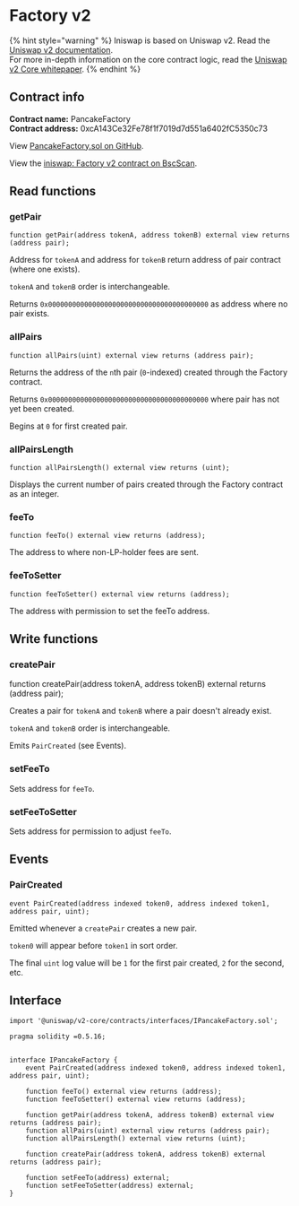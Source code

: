 # Factory v2

{% hint style="warning" %}
Iniswap is based on Uniswap v2. Read the [Uniswap v2 documentation](https://uniswap.org/docs/v2/).  
For more in-depth information on the core contract logic, read the [Uniswap v2 Core whitepaper](https://uniswap.org/whitepaper.pdf).
{% endhint %}

## Contract info

**Contract name:** PancakeFactory  
**Contract address:** 0xcA143Ce32Fe78f1f7019d7d551a6402fC5350c73

View [PancakeFactory.sol on GitHub](https://github.com/iniswap/iniswap-swap-core/blob/master/contracts/PancakeFactory.sol).

View the [iniswap: Factory v2 contract on BscScan](https://bscscan.com/address/0xca143ce32fe78f1f7019d7d551a6402fc5350c73).

## Read functions

### getPair

`function getPair(address tokenA, address tokenB) external view returns (address pair);`

Address for `tokenA` and address for `tokenB` return address of pair contract \(where one exists\).

`tokenA` and `tokenB` order is interchangeable.

Returns `0x0000000000000000000000000000000000000000` as address where no pair exists.

### allPairs

`function allPairs(uint) external view returns (address pair);`

Returns the address of the `n`th pair \(`0`-indexed\) created through the Factory contract.

Returns `0x0000000000000000000000000000000000000000` where pair has not yet been created.

Begins at `0` for first created pair.

### allPairsLength

`function allPairsLength() external view returns (uint);`

Displays the current number of pairs created through the Factory contract as an integer.

### feeTo

`function feeTo() external view returns (address);`

The address to where non-LP-holder fees are sent.

### feeToSetter

`function feeToSetter() external view returns (address);`

The address with permission to set the feeTo address.

## Write functions

### createPair

function createPair\(address tokenA, address tokenB\) external returns \(address pair\);

Creates a pair for `tokenA` and `tokenB` where a pair doesn't already exist.

`tokenA` and `tokenB` order is interchangeable.

Emits `PairCreated` \(see Events\).

### setFeeTo

Sets address for `feeTo`.

### setFeeToSetter

Sets address for permission to adjust `feeTo`.

## Events

### PairCreated

`event PairCreated(address indexed token0, address indexed token1, address pair, uint);`

Emitted whenever a `createPair` creates a new pair.

`token0` will appear before `token1` in sort order.

The final `uint` log value will be `1` for the first pair created, `2` for the second, etc.

## Interface

```text
import '@uniswap/v2-core/contracts/interfaces/IPancakeFactory.sol';
```

```text
pragma solidity =0.5.16;


interface IPancakeFactory {
    event PairCreated(address indexed token0, address indexed token1, address pair, uint);

    function feeTo() external view returns (address);
    function feeToSetter() external view returns (address);

    function getPair(address tokenA, address tokenB) external view returns (address pair);
    function allPairs(uint) external view returns (address pair);
    function allPairsLength() external view returns (uint);

    function createPair(address tokenA, address tokenB) external returns (address pair);

    function setFeeTo(address) external;
    function setFeeToSetter(address) external;
}
```

